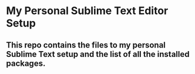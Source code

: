 # My Personal Sublime Text Editor Setup 
## This repo contains the files to my personal Sublime Text setup and the list of all the installed packages. 
